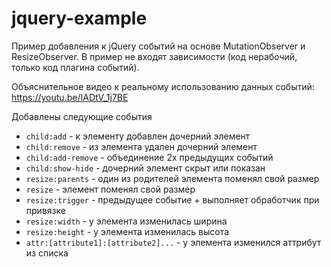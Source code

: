 # jquery-example

Пример добавления к jQuery событий на основе MutationObserver и ResizeObserver.
В пример не входят зависимости (код нерабочий, только код плагина событий).

Объяснительное видео к реальному использованию данных событий:
https://youtu.be/IADtV_1j7BE

Добавлены следующие события

 - `child:add` - к элементу добавлен дочерний элемент
 - `child:remove` - из элемента удален дочерний элемент
 - `child:add-remove` - объединение 2х предыдущих событий
 - `child:show-hide` - дочерний элемент скрыт или показан
 - `resize:parents` - один из родителей элемента поменял свой размер
 - `resize` - элемент поменял свой размер
 - `resize:trigger` - предыдущее событие + выполняет обработчик при привязке 
 - `resize:width` - у элемента изменилась ширина
 - `resize:height` - у элемента изменилась высота
 - `attr:[attribute1]:[attribute2]...` - у элемента изменился аттрибут из списка
